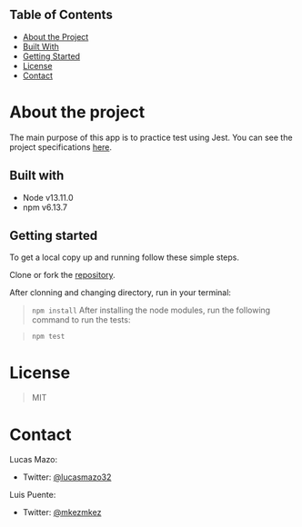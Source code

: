 ## Table of Contents

* [About the Project](#about-the-project)
* [Built With](#built-with)
* [Getting Started](#getting-started)
* [License](#license)
* [Contact](#contact)

<!-- about-the-project -->
# About the project

The main purpose of this app is to practice test using Jest. You can see the project specifications [here](https://www.theodinproject.com/courses/javascript/lessons/testing-practice).

## Built with

- Node v13.11.0
- npm v6.13.7

## Getting started

To get a local copy up and running follow these simple steps.

Clone or fork the [repository](https://github.com/lucasmazo32/to-do-list).

After clonning and changing directory, run in your terminal:

> ``` npm install ```
After installing the node modules, run the following command to run the tests:

> ``` npm test ```
# License

> MIT
# Contact

Lucas Mazo:

- Twitter: [@lucasmazo32](https://twitter.com/lucasmazo32)

Luis Puente:

- Twitter:  [@mkezmkez](https://twitter.com/mkezkmez)